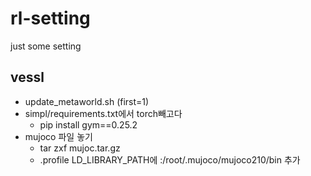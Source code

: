 # rl-setting
just some setting 


## vessl

- update_metaworld.sh (first=1)  
- simpl/requirements.txt에서 torch빼고다  
  - pip install gym==0.25.2  
- mujoco 파일 놓기  
  - tar zxf mujoc.tar.gz  
  - .profile LD_LIBRARY_PATH에 :/root/.mujoco/mujoco210/bin 추가  
